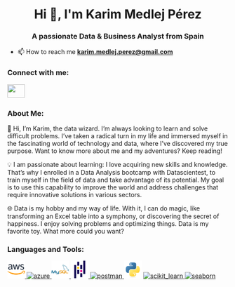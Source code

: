 <h1 align="center">Hi 👋, I'm Karim Medlej Pérez</h1>
<h3 align="center">A passionate Data & Business Analyst from Spain</h3>

- 📫 How to reach me **karim.medlej.perez@gmail.com**

<h3 align="left">Connect with me:</h3>
<p align="left">
<a href="https://www.linkedin.com/in/karim-medlej-p%C3%A9rez-60186414a/" target="_blank">
  <img src="https://raw.githubusercontent.com/rahuldkjain/github-profile-readme-generator/master/src/images/icons/Social/linked-in-alt.svg" height="30" width="40" />
</a>


<h3 align="left">About Me:</h3>
<p align="left">

👋 Hi, I’m Karim, the data wizard. I’m always looking to learn and solve difficult problems. I’ve taken a radical turn in my life and immersed myself in the fascinating world of technology and data, where I’ve discovered my true purpose. Want to know more about me and my adventures? Keep reading!

💡 I am passionate about learning: I love acquiring new skills and knowledge. That’s why I enrolled in a Data Analysis bootcamp with Datascientest, to train myself in the field of data and take advantage of its potential. My goal is to use this capability to improve the world and address challenges that require innovative solutions in various sectors.

🌐 Data is my hobby and my way of life. With it, I can do magic, like transforming an Excel table into a symphony, or discovering the secret of happiness. I enjoy solving problems and optimizing things. Data is my favorite toy. What more could you want?


<h3 align="left">Languages and Tools:</h3>
<p align="left"> <a href="https://aws.amazon.com" target="_blank" rel="noreferrer"> <img src="https://raw.githubusercontent.com/devicons/devicon/master/icons/amazonwebservices/amazonwebservices-original-wordmark.svg" alt="aws" width="40" height="40"/> </a> <a href="https://azure.microsoft.com/en-in/" target="_blank" rel="noreferrer"> <img src="https://www.vectorlogo.zone/logos/microsoft_azure/microsoft_azure-icon.svg" alt="azure" width="40" height="40"/> </a> <a href="https://www.mysql.com/" target="_blank" rel="noreferrer"> <img src="https://raw.githubusercontent.com/devicons/devicon/master/icons/mysql/mysql-original-wordmark.svg" alt="mysql" width="40" height="40"/> </a> <a href="https://pandas.pydata.org/" target="_blank" rel="noreferrer"> <img src="https://raw.githubusercontent.com/devicons/devicon/2ae2a900d2f041da66e950e4d48052658d850630/icons/pandas/pandas-original.svg" alt="pandas" width="40" height="40"/> </a> <a href="https://postman.com" target="_blank" rel="noreferrer"> <img src="https://www.vectorlogo.zone/logos/getpostman/getpostman-icon.svg" alt="postman" width="40" height="40"/> </a> <a href="https://www.python.org" target="_blank" rel="noreferrer"> <img src="https://raw.githubusercontent.com/devicons/devicon/master/icons/python/python-original.svg" alt="python" width="40" height="40"/></a> <a href="https://scikit-learn.org/" target="_blank" rel="noreferrer"> <img src="https://upload.wikimedia.org/wikipedia/commons/0/05/Scikit_learn_logo_small.svg" alt="scikit_learn" width="40" height="40"/> </a> <a href="https://seaborn.pydata.org/" target="_blank" rel="noreferrer"> <img src="https://seaborn.pydata.org/_images/logo-mark-lightbg.svg" alt="seaborn" width="40" height="40"/> </a> </p>
